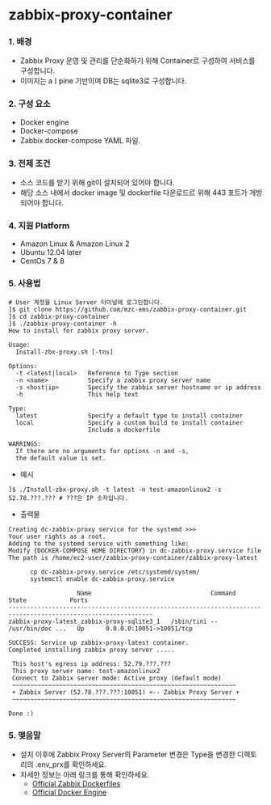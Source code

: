 # zabbix-proxy-container
### 1. 배경
* Zabbix Proxy 운영 및 관리를 단순화하기 위해 Container르 구성하여 서비스를 구성합니다.
* 이미지는 aㅣpine 기반이며 DB는 sqlite3로 구성합니다.


### 2. 구성 요소
* Docker engine
* Docker-compose
* Zabbix docker-compose YAML 파일.


### 3. 전제 조건
* 소스 코드를 받기 위해 git이 설치되어 있어야 합니다.
* 해당 소스 내에서 docker image 및 dockerfile 다운로드르 위해 443 포트가 개방되어야 합니다.


### 4. 지원 Platform
* Amazon Linux & Amazon Linux 2
* Ubuntu 12.04 later
* CentOs 7 & 8


### 5. 사용법
```
# User 계정을 Linux Server 터미널에 로그인합니다.
]$ git clone https://github.com/mzc-ems/zabbix-proxy-container.git 
]$ cd zabbix-proxy-container
]$ ./zabbix-proxy-container -h
How to install for zabbix proxy server.

Usage:
  Install-zbx-proxy.sh [-tns]

Options:
  -t <latest|local>   Reference to Type section
  -n <name>           Specify a zabbix proxy server name
  -s <host|ip>        Specify the zabbix server hostname or ip address
  -h                  This help text

Type:
  latest              Specify a default type to install container
  local               Specify a custom build to install container
                      Include a dockerfile

WARRINGS:
  If there are no arguments for options -n and -s,
  the default value is set.
```
* 예시
```
]$ ./Install-zbx-proxy.sh -t latest -n test-amazonlinux2 -s 52.78.???.??? # ???은 IP 숫자입니다.
```
* 출력물
```
Creating dc-zabbix-proxy service for the systemd >>>
Your user rights as a root.
Adding to the systemd service with something like:
Modify {DOCKER-COMPOSE HOME DIRECTORY} in dc-zabbix-proxy.service file
The path is /home/ec2-user/zabbix-proxy-container/zabbix-proxy-latest

      cp dc-zabbix-proxy.service /etc/systemd/system/
      systemctl enable dc-zabbix-proxy.service

                   Name                                 Command               State            Ports
--------------------------------------------------------------------------------------------------------------
zabbix-proxy-latest_zabbix-proxy-sqlite3_1   /sbin/tini -- /usr/bin/doc ...   Up      0.0.0.0:10051->10051/tcp

SUCCESS: Service up zabbix-proxy-latest container.
Completed installing zabbix proxy server .....

 This host's egress ip address: 52.79.???.???
 This proxy server name: test-amazonlinux2
 Connect to Zabbix server mode: Active proxy (default mode)
 ~~~~~~~~~~~~~~~~~~~~~~~~~~~~~~~~~~~~~~~~~~~~~~~~~~~~~~~~~~~~~~
 + Zabbix Server (52.78.???.???:10051) <-- Zabbix Proxy Server +
 ~~~~~~~~~~~~~~~~~~~~~~~~~~~~~~~~~~~~~~~~~~~~~~~~~~~~~~~~~~~~~~

Done :)
```


### 5. 맺음말
* 설치 이후에 Zabbix Proxy Server의 Parameter 변경은 Type을 변경한 디렉토리의 .env_prx를 확인하세요.
* 자세한 정보는 아래 링크를 통해 확인하세요.
   * [Official Zabbix Dockerfiles](https://github.com/zabbix/zabbix-docker)
   * [Official Docker Engine](https://docs.docker.com/engine/install)
